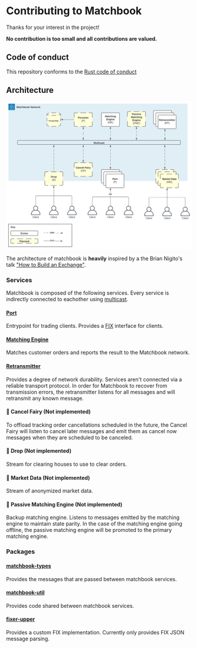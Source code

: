 # Contributing to Matchbook

Thanks for your interest in the project!

**No contribution is too small and all contributions are valued.**

## Code of conduct

This repository conforms to the [Rust code of conduct](https://www.rust-lang.org/policies/code-of-conduct)

## Architecture

![Matchbook Architecture](./doc/img/architecture.svg)

The architecture of matchbook is **heavily** inspired by a the Brian Nigito's talk ["How to Build an Exchange"](https://www.youtube.com/watch?v=b1e4t2k2KJY).

### Services

Matchbook is composed of the following services. Every service is indirectly connected to eachother using [multicast](https://en.wikipedia.org/wiki/Multicast).

#### [Port](./services/port)

Entrypoint for trading clients. Provides a [FIX](https://en.wikipedia.org/wiki/Financial_Information_eXchange) interface for clients.

#### [Matching Engine](./services/matching-engine)

Matches customer orders and reports the result to the Matchbook network.

#### [Retransmitter](./services/retransmitter)

Provides a degree of network durability. Services aren't connected via a reliable transport protocol. In order for Matchbook to recover from transmission errors, the retransmitter listens for all messages and will retransmit any known message.

#### 🔨 Cancel Fairy (Not implemented)

To offload tracking order cancellations scheduled in the future, the Cancel Fairy will listen to cancel later messages and emit them as cancel now messages when they are scheduled to be canceled.

#### 🔨 Drop (Not implemented)

Stream for clearing houses to use to clear orders.

#### 🔨 Market Data (Not implemented)

Stream of anonymized market data.

#### 🔨 Passive Matching Engine (Not implemented)

Backup matching engine. Listens to messages emitted by the matching engine to maintain state parity. In the case of the matching engine going offline, the passive matching engine will be promoted to the primary matching engine.

### Packages

#### [matchbook-types](./packages/matchbook-types)

Provides the messages that are passed between matchbook services.

#### [matchbook-util](./packages/matchbook-util)

Provides code shared between matchbook services.

#### [fixer-upper](./packages/fixer-upper)

Provides a custom FIX implementation. Currently only provides FIX JSON message parsing.
